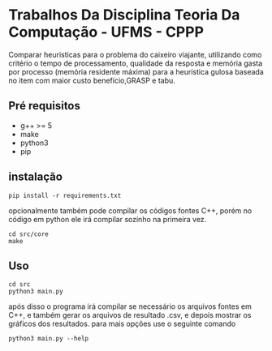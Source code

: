 # Trabalhos Da Disciplina Teoria Da Computação - UFMS - CPPP
Comparar heuristicas para o problema do caixeiro viajante, utilizando como critério 
o tempo de processamento, qualidade da resposta e memória gasta por processo (memória residente máxima)
para a heuristica gulosa baseada no item com maior custo benefício,GRASP e tabu.
## Pré requisitos
* g++ >= 5
* make
* python3
* pip

## instalação
```shell
pip install -r requirements.txt
```
opcionalmente também pode compilar os códigos fontes C++, porém no código em python ele irá compilar sozinho
na primeira vez.
```shell
cd src/core
make
```
## Uso
```shell
cd src
python3 main.py
```
após disso o programa irá compilar se necessário os arquivos fontes em C++, e também gerar os arquivos de resultado .csv, e depois mostrar os gráficos dos resultados.
para mais opções use o seguinte comando
```shell
python3 main.py --help
```